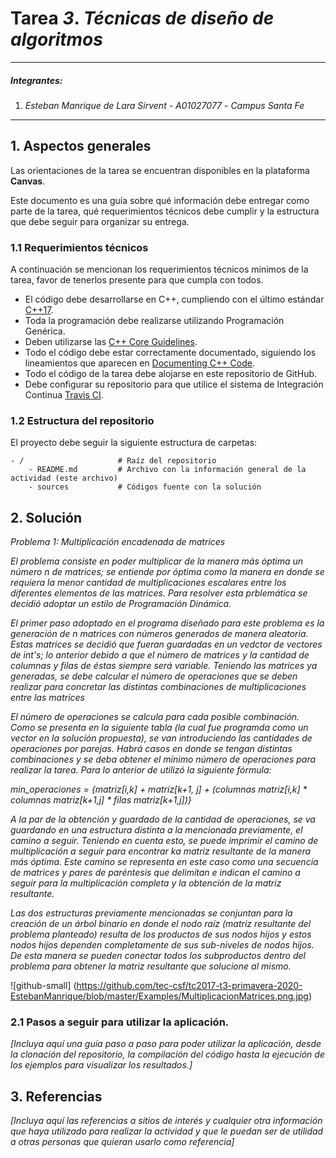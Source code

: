 # Tarea *3*. *Técnicas de diseño de algoritmos*

---

##### Integrantes:
1. *Esteban Manrique de Lara Sirvent* - *A01027077* - *Campus Santa Fe* 

---
## 1. Aspectos generales

Las orientaciones de la tarea se encuentran disponibles en la plataforma **Canvas**.

Este documento es una guía sobre qué información debe entregar como parte de la tarea, qué requerimientos técnicos debe cumplir y la estructura que debe seguir para organizar su entrega.


### 1.1 Requerimientos técnicos

A continuación se mencionan los requerimientos técnicos mínimos de la tarea, favor de tenerlos presente para que cumpla con todos.

* El código debe desarrollarse en C++, cumpliendo con el último estándar [C++17](https://isocpp.org/std/the-standard).
* Toda la programación debe realizarse utilizando Programación Genérica.
* Deben utilizarse las [C++ Core Guidelines](https://github.com/isocpp/CppCoreGuidelines/blob/master/CppCoreGuidelines.md).
* Todo el código debe estar correctamente documentado, siguiendo los lineamientos que aparecen en [Documenting C++ Code](https://developer.lsst.io/cpp/api-docs.html).
* Todo el código de la tarea debe alojarse en este repositorio de GitHub.
* Debe configurar su repositorio para que utilice el sistema de Integración Continua [Travis CI](https://travis-ci.org/).

### 1.2 Estructura del repositorio

El proyecto debe seguir la siguiente estructura de carpetas:
```
- / 			        # Raíz del repositorio
    - README.md			# Archivo con la información general de la actividad (este archivo)
    - sources  			# Códigos fuente con la solución
```

## 2. Solución

*Problema 1: Multiplicación encadenada de matrices*

*El problema consiste en poder multiplicar de la manera más óptima un número n de matrices; se entiende por óptima como la manera en donde se requiera la menor cantidad de multiplicaciones escalares entre los diferentes elementos de las matrices. Para resolver esta prblemática se decidió adoptar un estilo de Programación Dinámica.*

*El primer paso adoptado en el programa diseñado para este problema es la generación de n matrices con números generados de manera aleatoria. Estas matrices se decidió que fueran guardadas en un vedctor de vectores de int's; lo anterior debido a que el número de matrices y la cantidad de columnas y filas de éstas siempre será variable. Teniendo las matrices ya generadas, se debe calcular el número de operaciones que se deben realizar para concretar las distintas combinaciones de multiplicaciones entre las matrices*

*El número de operaciones se calcula para cada posible combinación. Como se presenta en la siguiente tabla (la cual fue programda como un vector en la solución propuesta), se van introduciendo las cantidades de operaciones por parejas. Habrá casos en donde se tengan distintas combinaciones y se deba obtener el mínimo número de operaciones para realizar la tarea. Para lo anterior de utilizó la siguiente fórmula:*

*min_operaciones = {matriz[i,k] + matriz[k+1, j] + (columnas matriz[i,k] * columnas matriz[k+1,j] * filas matriz[k+1,j])}*

*A la par de la obtención y guardado de la cantidad de operaciones, se va guardando en una estructura distinta a la mencionada previamente, el camino a seguir. Teniendo en cuenta esto, se puede imprimir el camino de multiplicación a seguir para encontrar ka matriz resultante de la manera más óptima. Este camino se representa en este caso como una secuencia de matrices y pares de paréntesis que delimitan e indican el camino a seguir para la multiplicación completa y la obtención de la matriz resultante.*

*Las dos estructuras previamente mencionadas se conjuntan para la creación de un árbol binario en donde el nodo raíz (matriz resultante del problema planteado) resulta de los productos de sus nodos hijos y estos nodos hijos dependen completamente de sus sub-niveles de nodos hijos. De esta manera se pueden conectar todos los subproductos dentro del problema para obtener la matriz resultante que solucione al mismo.*

![github-small] (https://github.com/tec-csf/tc2017-t3-primavera-2020-EstebanManrique/blob/master/Examples/MultiplicacionMatrices.png.jpg)

### 2.1 Pasos a seguir para utilizar la aplicación.

*[Incluya aquí una guía paso a paso para poder utilizar la aplicación, desde la clonación del repositorio, la compilación del código hasta la ejecución de los ejemplos para visualizar los resultados.]*

## 3. Referencias

*[Incluya aquí las referencias a sitios de interés y cualquier otra información que haya utilizado para realizar la actividad y que le puedan ser de utilidad a otras personas que quieran usarlo como referencia]*
